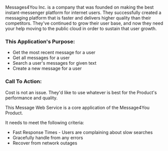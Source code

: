 Messages4You Inc. is a company that was founded on making the best instant-messenger platform for internet users. They successfully
created a messaging platform that is faster and delivers higher quality than their competitors. They've continued to grow their user base, and now they need your help moving to the public cloud
in order to sustain that user growth.

### This Application's Purpose: 
* Get the most recent message for a user
* Get all messages for a user
* Search a user's messages for given text
* Create a new message for a user

### Call To Action:
Cost is not an issue. They'd like to use whatever is best for the Product's performance and quality.

This Message Web Service is a core application of the Message4You Product.

It needs to meet the following criteria:
* Fast Response Times - Users are complaining about slow searches
* Gracefully handle from any errors
* Recover from network outages
